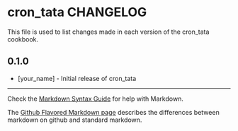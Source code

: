 cron_tata CHANGELOG
===================

This file is used to list changes made in each version of the cron_tata cookbook.

0.1.0
-----
- [your_name] - Initial release of cron_tata

- - -
Check the [Markdown Syntax Guide](http://daringfireball.net/projects/markdown/syntax) for help with Markdown.

The [Github Flavored Markdown page](http://github.github.com/github-flavored-markdown/) describes the differences between markdown on github and standard markdown.
